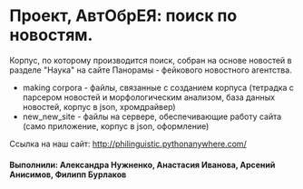 # Проект, АвтОбрЕЯ: поиск по новостям.

Корпус, по которому производится поиск, собран на основе новостей в разделе "Наука" на сайте Панорамы - фейкового новостного агентства.

* making corpora - файлы, связанные с созданием корпуса (тетрадка с парсером новостей и морфологическим анализом, база данных новостей, корпус в json, хромдрайвер)
* new_new_site - файлы на сервере, обеспечивающие работу сайта (само приложение, корпус в json, оформление)

Ссылка на наш сайт: http://philinguistic.pythonanywhere.com/

#### Выполнили: Александра Нужненко, Анастасия Иванова, Арсений Анисимов, Филипп Бурлаков
